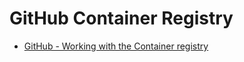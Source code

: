 # GitHub Container Registry

* [GitHub - Working with the Container registry](https://docs.github.com/en/packages/working-with-a-github-packages-registry/working-with-the-container-registry)

